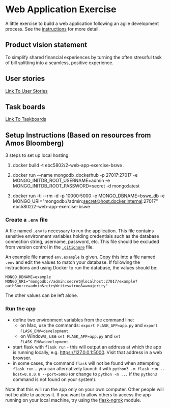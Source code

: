 # Web Application Exercise

A little exercise to build a web application following an agile development process. See the [instructions](instructions.md) for more detail.

## Product vision statement

To simplify shared financial experiences by turning the often stressful task of bill splitting into a seamless, positive experience.

## User stories

[Link To User Stories](https://github.com/software-students-spring2024/2-web-app-exercise-bswe/issues)

## Task boards

[Link To Taskboards](https://github.com/orgs/software-students-spring2024/projects/9)

## Setup Instructions (Based on resources from Amos Bloomberg)

3 steps to set up local hosting:

1. docker build -t ebc5802/2-web-app-exercise-bswe .

2. docker run --name mongodb_dockerhub -p 27017:27017 -e MONGO_INITDB_ROOT_USERNAME=admin -e MONGO_INITDB_ROOT_PASSWORD=secret -d mongo:latest

3. docker run -ti --rm -d -p 10000:5000 -e MONGO_DBNAME=bswe_db -e MONGO_URI="mongodb://admin:secret@host.docker.internal:27017" ebc5802/2-web-app-exercise-bswe

### Create a `.env` file

A file named `.env` is necessary to run the application. This file contains sensitive environment variables holding credentials such as the database connection string, username, password, etc. This file should be excluded from version control in the [`.gitignore`](.gitignore) file.

An example file named `env.example` is given. Copy this into a file named `.env` and edit the values to match your database. If following the instructions and using Docker to run the database, the values should be:

```
MONGO_DBNAME=example
MONGO_URI="mongodb://admin:secret@localhost:27017/example?authSource=admin&retryWrites=true&w=majority"
```

The other values can be left alone.

### Run the app

- define two environment variables from the command line:
  - on Mac, use the commands: `export FLASK_APP=app.py` and `export FLASK_ENV=development`.
  - on Windows, use `set FLASK_APP=app.py` and `set FLASK_ENV=development`.
- start flask with `flask run` - this will output an address at which the app is running locally, e.g. https://127.0.0.1:5000. Visit that address in a web browser.
- in some cases, the command `flask` will not be found when attempting `flask run`... you can alternatively launch it with `python3 -m flask run --host=0.0.0.0 --port=5000` (or change to `python -m ...` if the `python3` command is not found on your system).

Note that this will run the app only on your own computer. Other people will not be able to access it. If you want to allow others to access the app running on your local machine, try using the [flask-ngrok](https://pypi.org/project/flask-ngrok/) module.